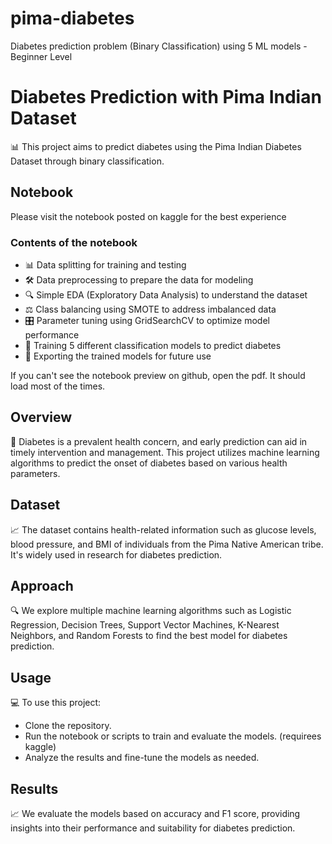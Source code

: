 # pima-diabetes
Diabetes prediction problem (Binary Classification) using 5 ML models - Beginner Level

# Diabetes Prediction with Pima Indian Dataset
📊 This project aims to predict diabetes using the Pima Indian Diabetes Dataset through binary classification.

## Notebook
Please visit the notebook posted on kaggle for the best experience

### Contents of the notebook
- 📊 Data splitting for training and testing
- 🛠️ Data preprocessing to prepare the data for modeling
- 🔍 Simple EDA (Exploratory Data Analysis) to understand the dataset
- ⚖️ Class balancing using SMOTE to address imbalanced data
- 🎛️ Parameter tuning using GridSearchCV to optimize model performance
- 🤖 Training 5 different classification models to predict diabetes
- 💾 Exporting the trained models for future use

If you can't see the notebook preview on github, open the pdf. It should load most of the times.

## Overview
🤔 Diabetes is a prevalent health concern, and early prediction can aid in timely intervention and management. This project utilizes machine learning algorithms to predict the onset of diabetes based on various health parameters.

## Dataset
📈 The dataset contains health-related information such as glucose levels, blood pressure, and BMI of individuals from the Pima Native American tribe. It's widely used in research for diabetes prediction.

## Approach
🔍 We explore multiple machine learning algorithms such as Logistic Regression, Decision Trees, Support Vector Machines, K-Nearest Neighbors, and Random Forests to find the best model for diabetes prediction.

## Usage
💻 To use this project:

- Clone the repository.
- Run the notebook or scripts to train and evaluate the models. (requirees kaggle)
- Analyze the results and fine-tune the models as needed.

## Results
📈 We evaluate the models based on accuracy and F1 score, providing insights into their performance and suitability for diabetes prediction.
